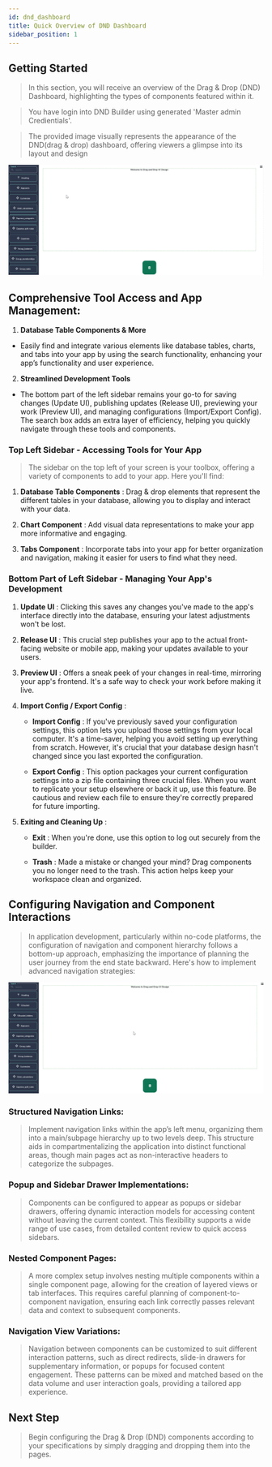 ```yaml
---
id: dnd_dashboard
title: Quick Overview of DND Dashboard
sidebar_position: 1
---
```


## Getting Started

> In this section, you will receive an overview of the Drag & Drop (DND) Dashboard, highlighting the types of components featured within it.

> You have login into DND Builder using generated 'Master admin Credientials'.

> The provided image visually represents the appearance of the DND(drag & drop) dashboard, offering viewers a glimpse into its layout and design

![DND Dashboard](../../static/img/dnd_dashboard.gif)

## Comprehensive Tool Access and App Management:

1. **Database Table Components & More**

- Easily find and integrate various elements like database tables, charts, and tabs into your app by using the search functionality, enhancing your app’s functionality and user experience.

2. **Streamlined Development Tools**

- The bottom part of the left sidebar remains your go-to for saving changes (Update UI), publishing updates (Release UI), previewing your work (Preview UI), and managing configurations (Import/Export Config). The search box adds an extra layer of efficiency, helping you quickly navigate through these tools and components.

<!-- ![Sidebar View](../../static/img/navigating_sidebar.gif) -->

### Top Left Sidebar - Accessing Tools for Your App

> The sidebar on the top left of your screen is your toolbox, offering a variety of components to add to your app. Here you'll find:

1. **Database Table Components** : Drag & drop elements that represent the different tables in your database, allowing you to display and interact with your data.

2. **Chart Component** : Add visual data representations to make your app more informative and engaging.

3. **Tabs Component** : Incorporate tabs into your app for better organization and navigation, making it easier for users to find what they need.

### Bottom Part of Left Sidebar - Managing Your App's Development

1. **Update UI** : Clicking this saves any changes you've made to the app's interface directly into the database, ensuring your latest adjustments won't be lost.

2. **Release UI** : This crucial step publishes your app to the actual front-facing website or mobile app, making your updates available to your users.

3. **Preview UI** : Offers a sneak peek of your changes in real-time, mirroring your app's frontend. It's a safe way to check your work before making it live.

4. **Import Config / Export Config** :

   - **Import Config** : If you've previously saved your configuration settings, this option lets you upload those settings from your local computer. It's a time-saver, helping you avoid setting up everything from scratch. However, it's crucial that your database design hasn't changed since you last exported the configuration.

   - **Export Config** : This option packages your current configuration settings into a zip file containing three crucial files. When you want to replicate your setup elsewhere or back it up, use this feature. Be cautious and review each file to ensure they're correctly prepared for future importing.

5. **Exiting and Cleaning Up** :

   - **Exit** : When you're done, use this option to log out securely from the builder.

   - **Trash** : Made a mistake or changed your mind? Drag components you no longer need to the trash. This action helps keep your workspace clean and organized.

## Configuring Navigation and Component Interactions

> In application development, particularly within no-code platforms, the configuration of navigation and component hierarchy follows a bottom-up approach, emphasizing the importance of planning the user journey from the end state backward. Here's how to implement advanced navigation strategies:

![Right hand Side Menu](../../static/img/rightside_menu.gif)

### Structured Navigation Links:

> Implement navigation links within the app’s left menu, organizing them into a main/subpage hierarchy up to two levels deep. This structure aids in compartmentalizing the application into distinct functional areas, though main pages act as non-interactive headers to categorize the subpages.

### Popup and Sidebar Drawer Implementations:

> Components can be configured to appear as popups or sidebar drawers, offering dynamic interaction models for accessing content without leaving the current context. This flexibility supports a wide range of use cases, from detailed content review to quick access sidebars.

### Nested Component Pages:

> A more complex setup involves nesting multiple components within a single component page, allowing for the creation of layered views or tab interfaces. This requires careful planning of component-to-component navigation, ensuring each link correctly passes relevant data and context to subsequent components.

### Navigation View Variations:

> Navigation between components can be customized to suit different interaction patterns, such as direct redirects, slide-in drawers for supplementary information, or popups for focused content engagement. These patterns can be mixed and matched based on the data volume and user interaction goals, providing a tailored app experience.

## Next Step

> Begin configuring the Drag & Drop (DND) components according to your specifications by simply dragging and dropping them into the pages.
